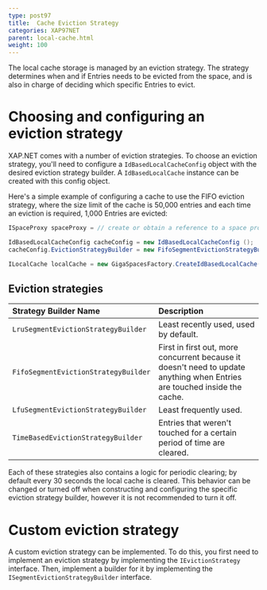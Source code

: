 ```yaml
---
type: post97
title:  Cache Eviction Strategy
categories: XAP97NET
parent: local-cache.html
weight: 100
---
```


The local cache storage is managed by an eviction strategy. The strategy determines when and if Entries needs to be evicted from the space, and is also in charge of deciding which specific Entries to evict.

# Choosing and configuring an eviction strategy

XAP.NET comes with a number of eviction strategies. To choose an eviction strategy, you'll need to configure a `IdBasedLocalCacheConfig` object with the desired eviction strategy builder. A `IdBasedLocalCache` instance can be created with this config object.

Here's a simple example of configuring a cache to use the FIFO eviction strategy, where the size limit of the cache is 50,000 entries and each time an eviction is required, 1,000 Entries are evicted:


```java
ISpaceProxy spaceProxy = // create or obtain a reference to a space proxy

IdBasedLocalCacheConfig cacheConfig = new IdBasedLocalCacheConfig ();
cacheConfig.EvictionStrategyBuilder = new FifoSegmentEvictionStrategyBuilder(50000, 1000);

ILocalCache localCache = new GigaSpacesFactory.CreateIdBasedLocalCache(spaceProxy, cacheConfig);
```

## Eviction strategies


|Strategy Builder Name|Description|
|:--------------------|:----------|
|`LruSegmentEvictionStrategyBuilder` | Least recently used, used by default. |
|`FifoSegmentEvictionStrategyBuilder` | First in first out, more concurrent because it doesn't need to update anything when Entries are touched inside the cache. |
|`LfuSegmentEvictionStrategyBuilder` | Least frequently used. |
|`TimeBasedEvictionStrategyBuilder` | Entries that weren't touched for a certain period of time are cleared. |

Each of these strategies also contains a logic for periodic clearing; by default every 30 seconds the local cache is cleared. This behavior can be changed or turned off when constructing and configuring the specific eviction strategy builder, however it is not recommended to turn it off.

# Custom eviction strategy

A custom eviction strategy can be implemented. To do this, you first need to implement an eviction strategy by implementing the `IEvictionStrategy` interface. Then, implement a builder for it by implementing the `ISegmentEvictionStrategyBuilder` interface.
